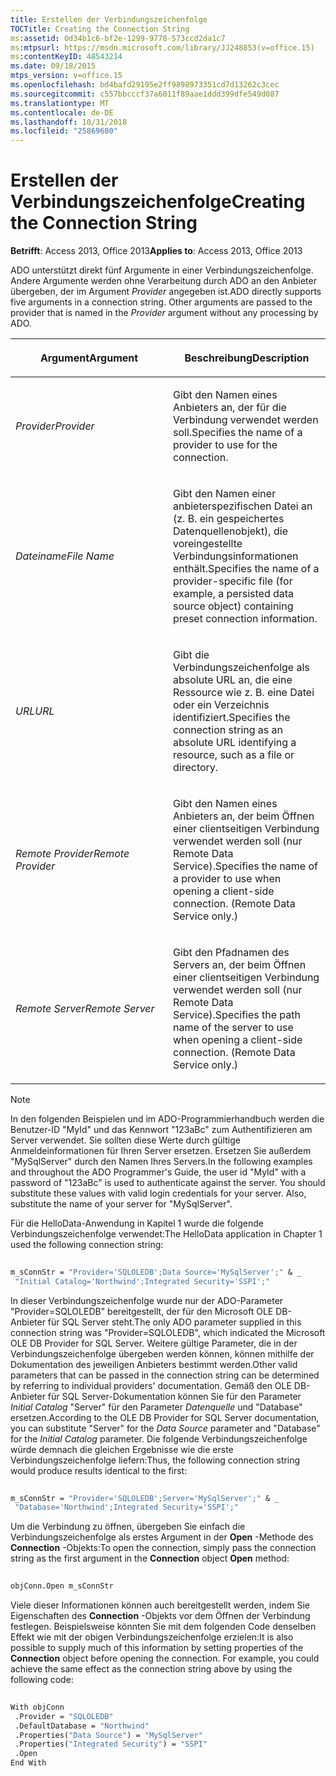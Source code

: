 ```yaml
---
title: Erstellen der Verbindungszeichenfolge
TOCTitle: Creating the Connection String
ms:assetid: 0d34b1c6-bf2e-1299-9778-573ccd2da1c7
ms:mtpsurl: https://msdn.microsoft.com/library/JJ248853(v=office.15)
ms:contentKeyID: 48543214
ms.date: 09/18/2015
mtps_version: v=office.15
ms.openlocfilehash: bd4bafd29195e2ff9898973351cd7d13262c3cec
ms.sourcegitcommit: c557bbcccf37a6011f89aae1ddd399dfe549d087
ms.translationtype: MT
ms.contentlocale: de-DE
ms.lasthandoff: 10/31/2018
ms.locfileid: "25869680"
---
```

# <a name="creating-the-connection-string"></a><span data-ttu-id="e77c7-102">Erstellen der Verbindungszeichenfolge</span><span class="sxs-lookup"><span data-stu-id="e77c7-102">Creating the Connection String</span></span>


<span data-ttu-id="e77c7-103">**Betrifft**: Access 2013, Office 2013</span><span class="sxs-lookup"><span data-stu-id="e77c7-103">**Applies to**: Access 2013, Office 2013</span></span>

<span data-ttu-id="e77c7-p101">ADO unterstützt direkt fünf Argumente in einer Verbindungszeichenfolge. Andere Argumente werden ohne Verarbeitung durch ADO an den Anbieter übergeben, der im Argument *Provider* angegeben ist.</span><span class="sxs-lookup"><span data-stu-id="e77c7-p101">ADO directly supports five arguments in a connection string. Other arguments are passed to the provider that is named in the *Provider* argument without any processing by ADO.</span></span>

<table>
<colgroup>
<col style="width: 50%" />
<col style="width: 50%" />
</colgroup>
<thead>
<tr class="header">
<th><p><span data-ttu-id="e77c7-106">Argument</span><span class="sxs-lookup"><span data-stu-id="e77c7-106">Argument</span></span></p></th>
<th><p><span data-ttu-id="e77c7-107">Beschreibung</span><span class="sxs-lookup"><span data-stu-id="e77c7-107">Description</span></span></p></th>
</tr>
</thead>
<tbody>
<tr class="odd">
<td><p><span data-ttu-id="e77c7-108"><em>Provider</em></span><span class="sxs-lookup"><span data-stu-id="e77c7-108"><em>Provider</em></span></span></p></td>
<td><p><span data-ttu-id="e77c7-109">Gibt den Namen eines Anbieters an, der für die Verbindung verwendet werden soll.</span><span class="sxs-lookup"><span data-stu-id="e77c7-109">Specifies the name of a provider to use for the connection.</span></span></p></td>
</tr>
<tr class="even">
<td><p><span data-ttu-id="e77c7-110"><em>Dateiname</em></span><span class="sxs-lookup"><span data-stu-id="e77c7-110"><em>File Name</em></span></span></p></td>
<td><p><span data-ttu-id="e77c7-111">Gibt den Namen einer anbieterspezifischen Datei an (z. B. ein gespeichertes Datenquellenobjekt), die voreingestellte Verbindungsinformationen enthält.</span><span class="sxs-lookup"><span data-stu-id="e77c7-111">Specifies the name of a provider-specific file (for example, a persisted data source object) containing preset connection information.</span></span></p></td>
</tr>
<tr class="odd">
<td><p><span data-ttu-id="e77c7-112"><em>URL</em></span><span class="sxs-lookup"><span data-stu-id="e77c7-112"><em>URL</em></span></span></p></td>
<td><p><span data-ttu-id="e77c7-113">Gibt die Verbindungszeichenfolge als absolute URL an, die eine Ressource wie z. B. eine Datei oder ein Verzeichnis identifiziert.</span><span class="sxs-lookup"><span data-stu-id="e77c7-113">Specifies the connection string as an absolute URL identifying a resource, such as a file or directory.</span></span></p></td>
</tr>
<tr class="even">
<td><p><span data-ttu-id="e77c7-114"><em>Remote Provider</em></span><span class="sxs-lookup"><span data-stu-id="e77c7-114"><em>Remote Provider</em></span></span></p></td>
<td><p><span data-ttu-id="e77c7-p102">Gibt den Namen eines Anbieters an, der beim Öffnen einer clientseitigen Verbindung verwendet werden soll (nur Remote Data Service).</span><span class="sxs-lookup"><span data-stu-id="e77c7-p102">Specifies the name of a provider to use when opening a client-side connection. (Remote Data Service only.)</span></span></p></td>
</tr>
<tr class="odd">
<td><p><span data-ttu-id="e77c7-117"><em>Remote Server</em></span><span class="sxs-lookup"><span data-stu-id="e77c7-117"><em>Remote Server</em></span></span></p></td>
<td><p><span data-ttu-id="e77c7-p103">Gibt den Pfadnamen des Servers an, der beim Öffnen einer clientseitigen Verbindung verwendet werden soll (nur Remote Data Service).</span><span class="sxs-lookup"><span data-stu-id="e77c7-p103">Specifies the path name of the server to use when opening a client-side connection. (Remote Data Service only.)</span></span></p></td>
</tr>
</tbody>
</table>



> [!NOTE]
> <span data-ttu-id="e77c7-p104">In den folgenden Beispielen und im ADO-Programmierhandbuch werden die Benutzer-ID "MyId" und das Kennwort "123aBc" zum Authentifizieren am Server verwendet. Sie sollten diese Werte durch gültige Anmeldeinformationen für Ihren Server ersetzen. Ersetzen Sie außerdem "MySqlServer" durch den Namen Ihres Servers.</span><span class="sxs-lookup"><span data-stu-id="e77c7-p104">In the following examples and throughout the ADO Programmer's Guide, the user id "MyId" with a password of "123aBc" is used to authenticate against the server. You should substitute these values with valid login credentials for your server. Also, substitute the name of your server for "MySqlServer".</span></span>

<span data-ttu-id="e77c7-123">Für die HelloData-Anwendung in Kapitel 1 wurde die folgende Verbindungszeichenfolge verwendet:</span><span class="sxs-lookup"><span data-stu-id="e77c7-123">The HelloData application in Chapter 1 used the following connection string:</span></span>

```vb 
 
m_sConnStr = "Provider='SQLOLEDB';Data Source='MySqlServer';" & _ 
 "Initial Catalog='Northwind';Integrated Security='SSPI';" 
```

<span data-ttu-id="e77c7-124">In dieser Verbindungszeichenfolge wurde nur der ADO-Parameter "Provider=SQLOLEDB" bereitgestellt, der für den Microsoft OLE DB-Anbieter für SQL Server steht.</span><span class="sxs-lookup"><span data-stu-id="e77c7-124">The only ADO parameter supplied in this connection string was "Provider=SQLOLEDB", which indicated the Microsoft OLE DB Provider for SQL Server.</span></span> <span data-ttu-id="e77c7-125">Weitere gültige Parameter, die in der Verbindungszeichenfolge übergeben werden können, können mithilfe der Dokumentation des jeweiligen Anbieters bestimmt werden.</span><span class="sxs-lookup"><span data-stu-id="e77c7-125">Other valid parameters that can be passed in the connection string can be determined by referring to individual providers' documentation.</span></span> <span data-ttu-id="e77c7-126">Gemäß den OLE DB-Anbieter für SQL Server-Dokumentation können Sie für den Parameter *Initial Catalog* "Server" für den Parameter *Datenquelle* und "Database" ersetzen.</span><span class="sxs-lookup"><span data-stu-id="e77c7-126">According to the OLE DB Provider for SQL Server documentation, you can substitute "Server" for the *Data Source* parameter and "Database" for the *Initial Catalog* parameter.</span></span> <span data-ttu-id="e77c7-127">Die folgende Verbindungszeichenfolge würde demnach die gleichen Ergebnisse wie die erste Verbindungszeichenfolge liefern:</span><span class="sxs-lookup"><span data-stu-id="e77c7-127">Thus, the following connection string would produce results identical to the first:</span></span>

```vb 
 
m_sConnStr = "Provider='SQLOLEDB';Server='MySqlServer';" & _ 
 "Database='Northwind';Integrated Security='SSPI';" 
```

<span data-ttu-id="e77c7-128">Um die Verbindung zu öffnen, übergeben Sie einfach die Verbindungszeichenfolge als erstes Argument in der **Open** -Methode des **Connection** -Objekts:</span><span class="sxs-lookup"><span data-stu-id="e77c7-128">To open the connection, simply pass the connection string as the first argument in the **Connection** object **Open** method:</span></span>

```vb 
 
objConn.Open m_sConnStr 
```

<span data-ttu-id="e77c7-p106">Viele dieser Informationen können auch bereitgestellt werden, indem Sie Eigenschaften des **Connection** -Objekts vor dem Öffnen der Verbindung festlegen. Beispielsweise könnten Sie mit dem folgenden Code denselben Effekt wie mit der obigen Verbindungszeichenfolge erzielen:</span><span class="sxs-lookup"><span data-stu-id="e77c7-p106">It is also possible to supply much of this information by setting properties of the **Connection** object before opening the connection. For example, you could achieve the same effect as the connection string above by using the following code:</span></span>

```vb 
 
With objConn 
 .Provider = "SQLOLEDB" 
 .DefaultDatabase = "Northwind" 
 .Properties("Data Source") = "MySqlServer" 
 .Properties("Integrated Security") = "SSPI" 
 .Open 
End With 
```

